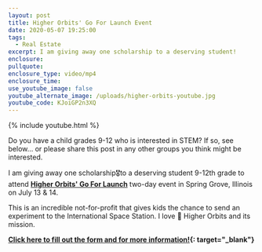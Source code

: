 ```yaml
---
layout: post
title: Higher Orbits' Go For Launch Event
date: 2020-05-07 19:25:00
tags:
  - Real Estate
excerpt: I am giving away one scholarship to a deserving student!
enclosure:
pullquote:
enclosure_type: video/mp4
enclosure_time:
use_youtube_image: false
youtube_alternate_image: /uploads/higher-orbits-youtube.jpg
youtube_code: KJoiGP2n3XQ
---
```


{% include youtube.html %}

Do you have a child grades 9-12 who is interested in STEM? If so, see below… or please share this post in any other groups you think might be interested.

I am giving away one scholarship🎖to a deserving student 9-12th grade to attend&nbsp;[**Higher Orbits' Go For Launch**](https://higherorbits.org/go-for-launch/)&nbsp;two-day event in Spring Grove, Illinois on July 13 & 14.

This is an incredible not-for-profit that gives kids the chance to send an experiment to the International Space Station. I love 🤩 Higher Orbits and its mission.

**[Click here to fill out the form and for more information\!](https://docs.google.com/forms/d/e/1FAIpQLSerg9-5k_ULVgS7fJQm7fTBRdgI9wgw7oGvFBFOknw3EYq5Xw/viewform){: target="_blank"}**